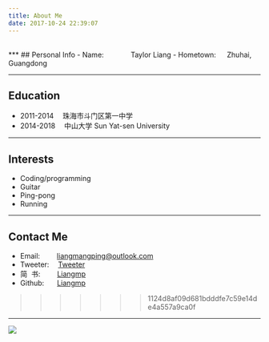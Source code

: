 ```yaml
---
title: About Me
date: 2017-10-24 22:39:07
---
```


</br>
***
## Personal Info
- Name: &nbsp;&emsp;&emsp;&emsp; Taylor Liang
- Hometown: &emsp; Zhuhai, Guangdong

***

## Education
- 2011-2014&nbsp;&emsp;珠海市斗门区第一中学
- 2014-2018&nbsp;&emsp;中山大学&nbsp;Sun Yat-sen University

***
## Interests
- Coding/programming
- Guitar
- Ping-pong
- Running
***
## Contact Me
- Email: &nbsp;&nbsp;&nbsp; &emsp;liangmangping@outlook.com
- Tweeter: &emsp;[Tweeter](https://twitter.com/liangmanping)
- 简&nbsp;&nbsp;书: &nbsp;&nbsp;&nbsp; &emsp;[Liangmp](http://www.jianshu.com/u/fd9fbe96c3c2)
- Github: &nbsp; &emsp;[Liangmp](https://github.com/Liangmp/)
>>>>>>> 1124d8af09d681bdddfe7c59e14de4a557a9ca0f
***
![](about/index/about.jpg)